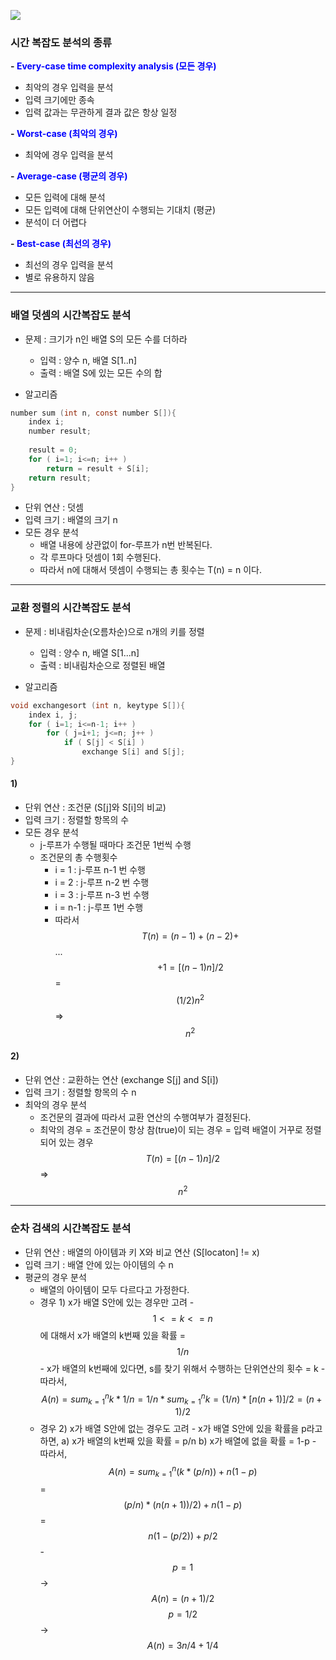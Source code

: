![](https://images.velog.io/images/aszxvcb/post/5f157a3e-3ccc-4f49-93da-67a71cd2d10e/image.png)
### 시간 복잡도 분석의 종류

**- <span style="color:blue">Every-case time complexity analysis (모든 경우)</span>**
- 최악의 경우 입력을 분석
- 입력 크기에만 종속
- 입력 값과는 무관하게 결과 값은 항상 일정

**- <span style="color:blue">Worst-case (최악의 경우)</span>**

- 최악에 경우 입력을 분석

**- <span style="color:blue">Average-case (평균의 경우)</span>**

- 모든 입력에 대해 분석
- 모든 입력에 대해 단위연산이 수행되는 기대치 (평균)
- 분석이 더 어렵다

**- <span style="color:blue">Best-case (최선의 경우) </span>**

- 최선의 경우 입력을 분석
- 별로 유용하지 않음

---
### 배열 덧셈의 시간복잡도 분석
- 문제 : 크기가 n인 배열 S의 모든 수를 더하라
  - 입력 : 양수 n, 배열 S[1..n]
  - 출력 : 배열 S에 있는 모든 수의 합


- 알고리즘
```c
number sum (int n, const number S[]){
	index i;
    number result;
    
    result = 0;
    for ( i=1; i<=n; i++ )
    	return = result + S[i];
    return result;
}
```

- 단위 연산 : 덧셈
- 입력 크기 : 배열의 크기 n
- 모든 경우 분석
    - 배열 내용에 상관없이 for-루프가 n번 반복된다.
    - 각 루프마다 덧셈이 1회 수행된다.
    - 따라서 n에 대해서 뎃셈이 수행되는 총 횟수는 T(n) = n 이다.
---

### 교환 정렬의 시간복잡도 분석
- 문제 : 비내림차순(오름차순)으로 n개의 키를 정렬
    - 입력 : 양수 n, 배열 S[1...n]
    - 출력 : 비내림차순으로 정렬된 배열
    

- 알고리즘
```c
void exchangesort (int n, keytype S[]){
	index i, j;
    for ( i=1; i<=n-1; i++ )
    	for ( j=i+1; j<=n; j++ )
        	if ( S[j] < S[i] )
            	exchange S[i] and S[j];
}
```
#### 1)
- 단위 연산 : 조건문 (S[j]와 S[i]의 비교)
- 입력 크기 : 정렬할 항목의 수
- 모든 경우 분석
    - j-루프가 수행될 때마다 조건문 1번씩 수행
    - 조건문의 총 수행횟수
    	- i = 1 : j-루프 n-1 번 수행
       - i = 2 : j-루프 n-2 번 수행
       - i = 3 : j-루프 n-3 번 수행
       - i = n-1 : j-루프 1번 수행
       - 따라서
 $$T(n)=(n-1)+(n-2)+$$...$$+1=[(n-1)n]/2$$ = $$(1/2)n^2$$ => $$n^2$$

#### 2)
- 단위 연산 : 교환하는 연산 (exchange S[j] and S[i])
- 입력 크기 : 정렬할 항목의 수 n
- 최악의 경우 분석
     - 조건문의 결과에 따라서 교환 연산의 수행여부가 결정된다.
     - 최악의 경우 = 조건문이 항상 참(true)이 되는 경우
     = 입력 배열이 거꾸로 정렬되어 있는 경우
     $$T(n)=[(n-1)n]/2$$ => $$n^2$$
     
---
### 순차 검색의 시간복잡도 분석
- 단위 연산 : 배열의 아이템과 키 X와 비교 연산 (S[locaton] != x)
- 입력 크기 : 배열 안에 있는 아이템의 수 n
- 평균의 경우 분석
     - 배열의 아이템이 모두 다르다고 가정한다.
     - 경우 1) x가 배열 S안에 있는 경우만 고려
      - $$1<=k<=n$$ 에 대해서 x가 배열의 k번째 있을 확률 = $$1/n$$
      - x가 배열의 k번째에 있다면,
      		s를 찾기 위해서 수행하는 단위연산의 횟수 = k
      - 따라서,
      $$A(n)=sum^n_{k=1}k*1/n=1/n*sum^n_{k=1}k=(1/n)*[n(n+1)]/2 = (n+1)/2$$
     - 경우 2) x가 배열 S안에 없는 경우도 고려
      - x가 배열 S안에 있을 확률을 p라고 하면,
        a) x가 배열의 k번째 있을 확률 = p/n
        b) x가 배열에 없을 확률 = 1-p
      - 따라서,
      $$A(n) = sum^n_{k=1}(k*(p/n))+n(1-p)$$
      = $$(p/n)*(n(n+1))/2)+n(1-p)$$
      = $$n(1-(p/2))+p/2$$
      - $$p=1$$ -> $$A(n)=(n+1)/2$$
		$$p=1/2$$ -> $$A(n)=3n/4+1/4$$
        

 


      